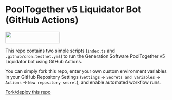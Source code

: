 # PoolTogether v5 Liquidator Bot (GitHub Actions)

[<img src="https://github.com/generationsoftware/pt-v5-pt-v5-liquidator-gh-action-bot/raw/main/one-click-deploy.png" width="169" height="37"/>](https://github.com/GenerationSoftware/pt-v5-liquidator-gh-action-bot/fork "one click deploy button")

This repo contains two simple scripts (`index.ts` and `.github/cron.testnet.yml`) to run the Generation Software PoolTogether v5 Liquidator bot using GitHub Actions.

You can simply fork this repo, enter your own custom environment variables in your GitHub Repository Settings (`Settings` -> `Secrets and variables` -> `Actions` -> `New repository secret`), and enable automated workflow runs.

[Fork/deploy this repo](https://github.com/GenerationSoftware/pt-v5-liquidator-gh-action-bot/fork)


